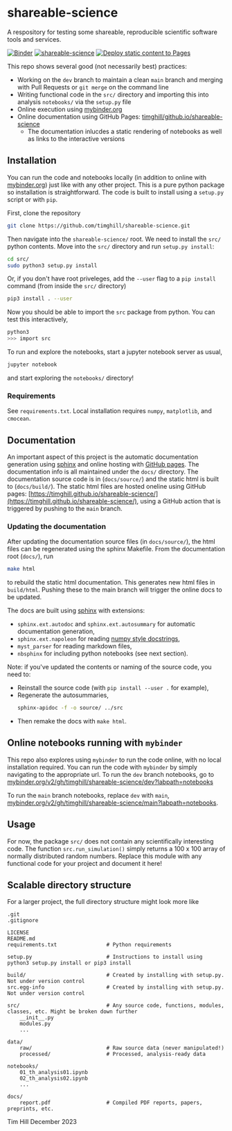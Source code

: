 # shareable-science
A respository for testing some shareable, reproducible scientific software tools and services.

[![Binder](https://mybinder.org/badge_logo.svg)](https://mybinder.org/v2/gh/timghill/shareable-science/main?labpath=notebooks)
[![shareable-science](https://github.com/timghill/shareable-science/actions/workflows/python-app.yml/badge.svg?branch=main)](https://github.com/timghill/shareable-science/actions/workflows/python-app.yml)
[![Deploy static content to Pages](https://github.com/timghill/shareable-science/actions/workflows/static.yml/badge.svg)](https://github.com/timghill/shareable-science/actions/workflows/static.yml)

This repo shows several good (not necessarily best) practices:

 * Working on the `dev` branch to maintain a clean `main` branch and merging with Pull Requests or `git merge` on the command line
 * Writing functional code in the `src/` directory and importing this into analysis `notebooks/` via the `setup.py` file
 * Online execution using [mybinder.org](https://mybinder.org/)
 * Online documentation using GitHub Pages: [timghill/github.io/shareable-science](https://timghill.github.io/shareable-science/)
   * The documentation inlucdes a static rendering of notebooks as well as links to the interactive versions

## Installation

You can run the code and notebooks locally (in addition to online with [mybinder.org](https://mybinder.org/)) just like with any other project. This is a pure python package so installation is straightforward. The code is built to install using a `setup.py` script or with `pip`.

First, clone the repository

```bash
git clone https://github.com/timghill/shareable-science.git
```

Then navigate into the `shareable-science/` root. We need to install the `src/` python contents. Move into the `src/` directory and run `setup.py install`:

```bash
cd src/
sudo python3 setup.py install
```

Or, if you don't have root priveleges, add the `--user` flag to a `pip install` command (from inside the `src/` directory)

```bash
pip3 install . --user
```

Now you should be able to import the `src` package from python. You can test this interactively,

```bash
python3
>>> import src
```

To run and explore the notebooks, start a jupyter notebook server as usual,

```bash
jupyter notebook
```

and start exploring the `notebooks/` directory!

### Requirements

See `requirements.txt`. Local installation requires `numpy`, `matplotlib`, and `cmocean`.

## Documentation

An important aspect of this project is the automatic documentation generation using [sphinx](https://www.sphinx-doc.org/en/master/) and online hosting with [GitHub pages](https://pages.github.com/). The documentation info is all maintained under the `docs/` directory. The documentation source code is in (`docs/source/`) and the static html is built to (`docs/build/`). The static html files are hosted oneline using GitHub pages: [https://timghill.github.io/shareable-science/](https://timghill.github.io/shareable-science/), using a GitHub action that is triggered by pushing to the `main` branch.

### Updating the documentation

After updating the documentation source files (in `docs/source/`), the html files can be regenerated using the sphinx Makefile. From the documentation root (`docs/`), run

```bash
make html
```

to rebuild the static html documentation. This generates new html files in `build/html`. Pushing these to the main branch will trigger the online docs to be updated.

The docs are built using [sphinx](https://www.sphinx-doc.org/en/master/) with extensions:

 * `sphinx.ext.autodoc` and `sphinx.ext.autosummary` for automatic documentation generation,
 * `sphinx.ext.napoleon` for reading [numpy style docstrings](https://www.sphinx-doc.org/en/master/usage/extensions/napoleon.html),
 * `myst_parser` for reading markdown files,
 * `nbsphinx` for including python notebooks (see next section).

 Note: if you've updated the contents or naming of the source code, you need to:

  * Reinstall the source code (with `pip install --user .` for example),
  * Regenerate the autosummaries,
    ```bash
    sphinx-apidoc -f -o source/ ../src
    ```
  * Then remake the docs with `make html`.


## Online notebooks running with `mybinder`

This repo also explores using `mybinder` to run the code online, with no local installation required. You can run the code with `mybinder` by simply navigating to the appropriate url. To run the `dev` branch notebooks, go to [mybinder.org/v2/gh/timghill/shareable-science/dev?labpath=notebooks](https://mybinder.org/v2/gh/timghill/shareable-science/dev?labpath=notebooks)

To run the `main` branch notebooks, replace `dev` with `main`, [mybinder.org/v2/gh/timghill/shareable-science/main?labpath=notebooks](https://mybinder.org/v2/gh/timghill/shareable-science/main?labpath=notebooks).

## Usage

For now, the package `src/` does not contain any scientifically interesting code. The function `src.run_simulation()` simply returns a 100 x 100 array of normally distributed random numbers. Replace this module with any functional code for your project and document it here!

## Scalable directory structure

For a larger project, the full directory structure might look more like

```
.git
.gitignore

LICENSE
README.md
requirements.txt                # Python requirements

setup.py                        # Instructions to install using python3 setup.py install or pip3 install

build/                          # Created by installing with setup.py. Not under version control
src.egg-info                    # Created by installing with setup.py. Not under version control

src/                            # Any source code, functions, modules, classes, etc. Might be broken down further
    __init__.py
    modules.py
    ...

data/
    raw/                        # Raw source data (never manipulated!)
    processed/                  # Processed, analysis-ready data

notebooks/
    01_th_analysis01.ipynb
    02_th_analysis02.ipynb
    ...

docs/
    report.pdf                  # Compiled PDF reports, papers, preprints, etc.
```

Tim Hill
December 2023
